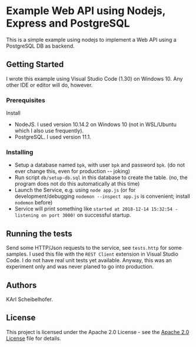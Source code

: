 # Example Web API using Nodejs, Express and PostgreSQL

This is a simple example using nodejs to implement a Web API using a PostgreSQL DB as backend.

## Getting Started

I wrote this example using Visual Studio Code (1.30) on Windows 10. 
Any other IDE or editor will do, however.

### Prerequisites

Install 

 * NodeJS. I used version 10.14.2 on Windows 10 (not in WSL/Ubuntu which I also use frequently).
 * PostgreSQL. I used version 11.1.

### Installing

 * Setup a database named `bpk`, with user `bpk` and password `bpk`. (do not ever change this, even for production -- joking)
 * Run script `db/setup-db.sql` in this database to create the table. (no, the program does not do this automatically at this time)
 * Launch the Service, e.g. using `node app.js` (or for development/debugging `nodemon --inspect app.js` is convenient; install `nodemon` before)
 * Service will print something like `started at 2018-12-14 15:32:54 - listening on port 3000!` on successful startup.

## Running the tests
Send some HTTP/Json requests to the service, see `tests.http` for some samples. I used this file with the `REST Client` extension in Visual Studio Code. I do not have real unit tests yet available. Anyway, this was an experiment only and was never planed to go into production.

## Authors

KArl Scheibelhofer.

## License

This project is licensed under the Apache 2.0 License - see the [Apache 2.0 License](http://www.apache.org/licenses/LICENSE-2.0.html) file for details.
